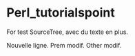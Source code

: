 # Perl_tutorialspoint
For test SourceTree, avec du texte en plus.

Nouvelle ligne. Prem modif. Other modif.
